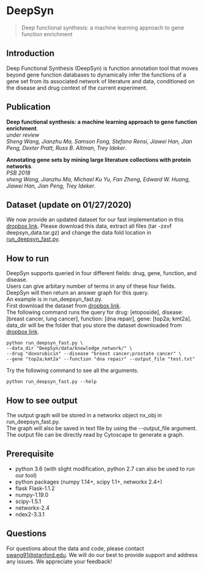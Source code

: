 # DeepSyn
> Deep functional synthesis: a machine learning approach to gene function enrichment

## Introduction
Deep Functional Synthesis (DeepSyn) is function annotation tool that moves beyond gene function databases to dynamically infer the functions of a gene set from its associated network of literature and data, conditioned on the disease and drug context of the current experiment.

## Publication
**Deep functional synthesis: a machine learning approach to gene function enrichment**.  
*under review*  
*Sheng Wang, Jianzhu Ma, Samson Fong, Stefano Rensi, Jiawei Han, Jian Peng, Dexter Pratt, Russ B. Altman, Trey Ideker*.

**Annotating gene sets by mining large literature collections with protein networks**.  
*PSB 2018*  
*sheng Wang, Jianzhu Ma, Michael Ku Yu, Fan Zheng, Edward W. Huang, Jiawei Han, Jian Peng, Trey Ideker*.

## Dataset (update on 01/27/2020)
We now provide an updated dataset for our fast implementation in this [dropbox link](https://www.dropbox.com/s/v294k14yvvz1za2/deepsyn_data_with_abstract.tar.gz?dl=0).
Please download this data, extract all files (tar -zxvf deepsyn_data.tar.gz) and change the data fold location in [run_deepsyn_fast.py](https://github.com/wangshenguiuc/DeepSyn/blob/master/run_deepsyn_fast.py).

## How to run
DeepSyn supports queried in four different fields: drug, gene, function, and disease.  
Users can give arbitary number of terms in any of these four fields.
DeepSyn will then return an answer graph for this query.  
An example is in run_deepsyn_fast.py.  
First download the dataset from [dropbox link](https://www.dropbox.com/s/ubkh36hqe8qqki0/deepsyn_data.tar.gz?dl=0).  
The following command runs the query for drug: [etoposide], disease: [breast cancer, lung cancer], function: [dna repair], gene: [top2a; kmt2a]. data_dir will be the folder that you store the dataset downloaded from [dropbox link](https://www.dropbox.com/s/ubkh36hqe8qqki0/deepsyn_data.tar.gz?dl=0).
```
python run_deepsyn_fast.py \
--data_dir "DeepSyn/data/knowledge_network/" \
--drug "doxorubicin" --disease "breast cancer;prostate cancer" \
--gene "top2a;kmt2a" --function "dna repair" --output_file "test.txt"
```

Try the following command to see all the arguments.
```
python run_deepsyn_fast.py --help
```
## How to see output
The output graph will be stored in a networkx object nx_obj in run_deepsyn_fast.py.  
The graph will also be saved in text file by using the --output_file argument. The output file can be directly read by Cytoscape to generate a graph.


## Prerequisite
* python 3.6 (with slight modification, python 2.7 can also be used to run our tool)
* python packages (numpy 1.14+, scipy 1.1+, networkx 2.4+)
* flask Flask-1.1.2
* numpy-1.19.0
*  scipy-1.5.1
* networkx-2.4
* ndex2-3.3.1


## Questions
For questions about the data and code, please contact swang91@stanford.edu. We will do our best to provide support and address any issues. We appreciate your feedback!
